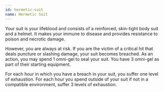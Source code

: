 ```yaml
---
id: hermetic-suit
name: Hermetic Suit
---
```

Your suit is your lifeblood and consists of a reinforced, skin-tight body suit and a helmet. It makes your immune to 
disease and provides resistance to poison and necrotic damage. 

However, you are always at risk. If you are the victim of a critical hit that deals puncture or slashing damage, your 
suit becomes breached. As an action, you may spend 1 omni-gel to seal your suit. You have 3 omni-gel as part of their starting equipment.

For each hour in which you have a breach in your suit, you suffer one level of exhaustion. For each hour you spend
outside of your suit if not in a compatible environment, suffer 3 levels of exhaustion.
